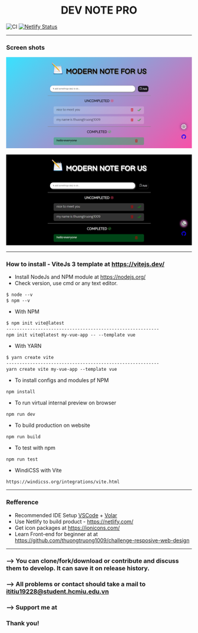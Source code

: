 <h1 align="center">DEV NOTE PRO</h1>

![CI](https://github.com/thuongtruong1009/notedev.github/workflows/ci.yml/badge.svg)
[![Netlify Status](https://api.netlify.com/api/v1/badges/7f78f2b7-50a9-4a7c-a6a5-b7b8e2acd767/deploy-status)](https://notedev.netlify.app/)

---
### Screen shots
![screenshots](/screenshots/light_main_screen.png)

![screenshots](/screenshots/dark_main_screen.png)

---
### How to install - ViteJs 3 template at https://vitejs.dev/
+ Install NodeJs and NPM module at https://nodejs.org/
+ Check version, use cmd or any text editor.
```script
$ node --v
$ npm --v
```
+ With NPM
```script
$ npm init vite@latest
----------------------------------------------------------
npm init vite@latest my-vue-app -- --template vue
```
+ With YARN
```script
$ yarn create vite
----------------------------------------------------------
yarn create vite my-vue-app --template vue
```
+ To install configs and modules pf NPM
```script
npm install
```
+ To run virtual internal preview on browser
```script
npm run dev
```
+ To build production on website
```script
npm run build
```
+ To test with npm
```script
npm run test
```
+ WindiCSS with Vite
```script
https://windicss.org/integrations/vite.html
```
---
### Refference
- Recommended IDE Setup [VSCode](https://code.visualstudio.com/) + [Volar](https://marketplace.visualstudio.com/items?itemName=johnsoncodehk.volar)
- Use Netlify to build product - https://netlify.com/
- Get icon packages at https://ionicons.com/
- Learn Front-end for beginner at at https://github.com/thuongtruong1009/challenge-resposive-web-design
---
### --> You can clone/fork/download or contribute and discuss them to develop. It can save it on release history.
### --> All problems or contact should take a mail to ititiu19228@student.hcmiu.edu.vn
### --> Support me at 
### Thank you!

